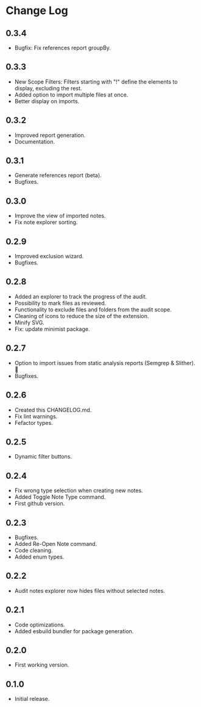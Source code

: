 # Change Log

## 0.3.4

- Bugfix: Fix references report groupBy.

## 0.3.3

- New Scope Filters: Filters starting with "!" define the elements to display, excluding the rest.
- Added option to import multiple files at once.
- Better display on imports.

## 0.3.2

- Improved report generation.
- Documentation.

## 0.3.1

- Generate references report (beta).
- Bugfixes.

## 0.3.0

- Improve the view of imported notes.
- Fix note explorer sorting.

## 0.2.9

- Improved exclusion wizard.
- Bugfixes.

## 0.2.8

- Added an explorer to track the progress of the audit.
- Possibility to mark files as reviewed.
- Functionality to exclude files and folders from the audit scope.
- Cleaning of icons to reduce the size of the extension.
- Minify SVG.
- Fix: update minimist package.

## 0.2.7

- Option to import issues from static analysis reports (Semgrep & Slither). 🎉
- Bugfixes.

## 0.2.6

- Created this CHANGELOG.md.
- Fix lint warnings.
- Fefactor types.

## 0.2.5

- Dynamic filter buttons.

## 0.2.4

- Fix wrong type selection when creating new notes.
- Added Toggle Note Type command.
- First github version.

## 0.2.3

- Bugfixes.
- Added Re-Open Note command.
- Code cleaning.
- Added enum types.

## 0.2.2

- Audit notes explorer now hides files without selected notes. 

## 0.2.1

- Code optimizations.
- Added esbuild bundler for package generation.

## 0.2.0

- First working version.

## 0.1.0

- Initial release.
